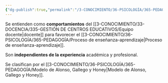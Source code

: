 ```yaml
---
{"dg-publish":true,"permalink":"/3-CONOCIMIENTO/36-PSICOLOGÍA/365-PEDAGOGÍA/Estilos de enseñanza/"}
---
```


Se entienden como **comportamientos** del [[3-CONOCIMIENTO/33-DOCENCIA/335-GESTIÓN DE CENTROS EDUCATIVOS/Equipo docente\|docente]] para favorecer el [[3-CONOCIMIENTO/36-PSICOLOGÍA/365-PEDAGOGÍA/Proceso de enseñanza-aprendizaje\|Proceso de enseñanza-aprendizaje]].

Son **independientes de la experiencia** académica y profesional.

Se clasifican por el [[3-CONOCIMIENTO/36-PSICOLOGÍA/365-PEDAGOGÍA/Modelo de Alonso, Gallego y Honey\|Modelo de Alonso, Gallego y Honey]].
